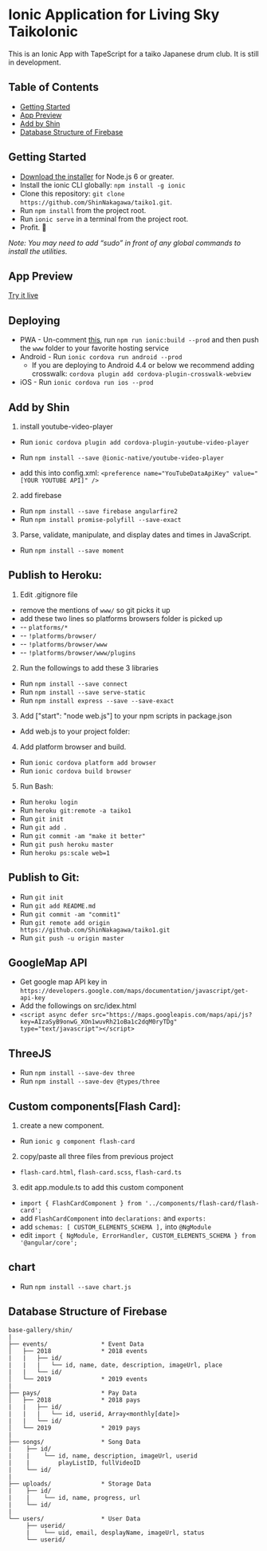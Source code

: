 # Ionic Application for Living Sky TaikoIonic

This is an Ionic App with TapeScript for a taiko Japanese drum club. It is still in development.


## Table of Contents
 - [Getting Started](#getting-started)
 - [App Preview](#app-preview)
 - [Add by Shin](#add-by-shin)
 - [Database Structure of Firebase](#database-structure-of-firebase)


## Getting Started

* [Download the installer](https://nodejs.org/) for Node.js 6 or greater.
* Install the ionic CLI globally: `npm install -g ionic`
* Clone this repository: `git clone https://github.com/ShinNakagawa/taiko1.git`.
* Run `npm install` from the project root.
* Run `ionic serve` in a terminal from the project root.
* Profit. :tada:

_Note: You may need to add “sudo” in front of any global commands to install the utilities._


## App Preview

[Try it live](https://taiko1.herokuapp.com)


## Deploying

* PWA - Un-comment [this](https://github.com/ionic-team/ionic2-app-base/blob/master/src/index.html#L21), run `npm run ionic:build --prod` and then push the `www` folder to your favorite hosting service
* Android - Run `ionic cordova run android --prod`
  - If you are deploying to Android 4.4 or below we recommend adding crosswalk: `cordova plugin add cordova-plugin-crosswalk-webview`
* iOS - Run `ionic cordova run ios --prod`


## Add by Shin
1. install youtube-video-player
* Run `ionic cordova plugin add cordova-plugin-youtube-video-player`
* Run `npm install --save @ionic-native/youtube-video-player`

* add this into config.xml:	`<preference name="YouTubeDataApiKey" value="[YOUR YOUTUBE API]" />`

2. add firebase
* Run `npm install --save firebase angularfire2`
* Run `npm install promise-polyfill --save-exact`

3. Parse, validate, manipulate, and display dates and times in JavaScript.
* Run `npm install --save moment`


## Publish to Heroku:

1. Edit .gitignore file
* remove the mentions of `www/` so git picks it up
* add these two lines so platforms browsers folder is picked up
* --  `platforms/*`
* --  `!platforms/browser/`
* --  `!platforms/browser/www`
* --  `!platforms/browser/www/plugins`

2. Run the followings to add these 3 libraries
* Run `npm install --save connect`
* Run `npm install --save serve-static`
* Run `npm install express --save --save-exact`

3. Add ["start": "node web.js"] to your npm scripts in package.json
* Add web.js to your project folder:

4. Add platform browser and build.
* Run `ionic cordova platform add browser`
* Run `ionic cordova build browser`

5. Run Bash:
* Run `heroku login`
* Run `heroku git:remote -a taiko1`
* Run `git init`
* Run `git add .`
* Run `git commit -am "make it better"`
* Run `git push heroku master`
* Run `heroku ps:scale web=1`


## Publish to Git:

* Run `git init`
* Run `git add README.md`
* Run `git commit -am "commit1"`
* Run `git remote add origin https://github.com/ShinNakagawa/taiko1.git`
* Run `git push -u origin master`


## GoogleMap API
* Get google map API key in `https://developers.google.com/maps/documentation/javascript/get-api-key`
* Add the followings on src/idex.html
* `<script async defer src="https://maps.googleapis.com/maps/api/js?key=AIzaSyB9onwG_XOn1wuvRh21oBa1c2dqM0ryTDg" type="text/javascript"></script>`


## ThreeJS
* Run `npm install --save-dev three`
* Run `npm install --save-dev @types/three`

## Custom components[Flash Card]:
1. create a new component.
* Run `ionic g component flash-card`

2. copy/paste all three files from previous project
* `flash-card.html`, `flash-card.scss`, `flash-card.ts`

3. edit app.module.ts to add this custom component
* `import { FlashCardComponent } from '../components/flash-card/flash-card';`
* add `FlashCardComponent` into `declarations:` and `exports:`
* add `schemas: [ CUSTOM_ELEMENTS_SCHEMA ],` into `@NgModule`
* edit `import { NgModule, ErrorHandler, CUSTOM_ELEMENTS_SCHEMA } from '@angular/core';`

## chart
* Run `npm install --save chart.js`

## Database Structure of Firebase

```
base-gallery/shin/
|
├── events/               * Event Data
│   ├── 2018              * 2018 events
|   |   ├── id/
|   |   |   └── id, name, date, description, imageUrl, place
|   |   └── id/
│   └── 2019              * 2019 events
|
├── pays/                 * Pay Data
│   ├── 2018              * 2018 pays
|   |   ├── id/
|   |   |   └── id, userid, Array<monthly[date]>
|   |   └── id/
│   └── 2019              * 2019 pays
|
├── songs/                * Song Data
|    ├── id/
|    |    └── id, name, description, imageUrl, userid
|    |        playListID, fullVideoID
|    └── id/
|
├── uploads/              * Storage Data
|    ├── id/
|    |    └── id, name, progress, url
|    └── id/
|
└── users/                * User Data
     ├── userid/
     |    └── uid, email, desplayName, imageUrl, status
     └── userid/


